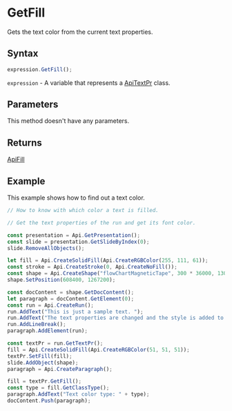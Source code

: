 # GetFill

Gets the text color from the current text properties.

## Syntax

```javascript
expression.GetFill();
```

`expression` - A variable that represents a [ApiTextPr](../ApiTextPr.md) class.

## Parameters

This method doesn't have any parameters.

## Returns

[ApiFill](../../ApiFill/ApiFill.md)

## Example

This example shows how to find out a text color.

```javascript editor-pptx
// How to know with which color a text is filled.

// Get the text properties of the run and get its font color.

const presentation = Api.GetPresentation();
const slide = presentation.GetSlideByIndex(0);
slide.RemoveAllObjects();

let fill = Api.CreateSolidFill(Api.CreateRGBColor(255, 111, 61));
const stroke = Api.CreateStroke(0, Api.CreateNoFill());
const shape = Api.CreateShape("flowChartMagneticTape", 300 * 36000, 130 * 36000, fill, stroke);
shape.SetPosition(608400, 1267200);

const docContent = shape.GetDocContent();
let paragraph = docContent.GetElement(0);
const run = Api.CreateRun();
run.AddText("This is just a sample text. ");
run.AddText("The text properties are changed and the style is added to the paragraph. ");
run.AddLineBreak();
paragraph.AddElement(run);

const textPr = run.GetTextPr();
fill = Api.CreateSolidFill(Api.CreateRGBColor(51, 51, 51));
textPr.SetFill(fill);
slide.AddObject(shape);
paragraph = Api.CreateParagraph();

fill = textPr.GetFill();
const type = fill.GetClassType();
paragraph.AddText("Text color type: " + type);
docContent.Push(paragraph);

```
